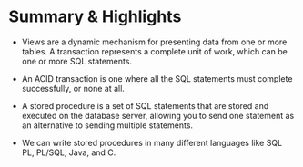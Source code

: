 # Summary & Highlights

- Views are a dynamic mechanism for presenting data from one or more tables. A transaction represents a complete unit of work, which can be one or more SQL statements.

- An ACID transaction is one where all the SQL statements must complete successfully, or none at all.

- A stored procedure is a set of SQL statements that are stored and executed on the database server, allowing you to send one statement as an alternative to sending multiple statements.

- We can write stored procedures in many different languages like SQL PL, PL/SQL, Java, and C.
